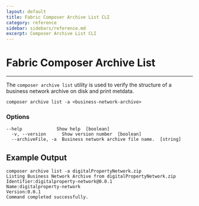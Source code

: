 ```yaml
---
layout: default
title: Fabric Composer Archive List CLI
category: reference
sidebar: sidebars/reference.md
excerpt: Composer Archive List CLI
---
```


# Fabric Composer Archive List

---

The `composer archive list` utility is used to verify the structure of a business network archive on disk and print metdata.

```
composer archive list -a <business-network-archive>
```

### Options
```
--help             Show help  [boolean]
  -v, --version      Show version number  [boolean]
  --archiveFile, -a  Business network archive file name.  [string]
```

## Example Output

```
composer archive list -a digitalPropertyNetwork.zip
Listing Business Network Archive from digitalPropertyNetwork.zip
Identifier:digitalproperty-network@0.0.1
Name:digitalproperty-network
Version:0.0.1
Command completed successfully.
```
